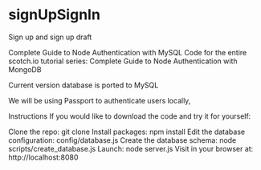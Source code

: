 # signUpSignIn
Sign up and sign up draft

Complete Guide to Node Authentication with MySQL
Code for the entire scotch.io tutorial series: Complete Guide to Node Authentication with MongoDB

Current version database is ported to MySQL

We will be using Passport to authenticate users locally,

Instructions
If you would like to download the code and try it for yourself:

Clone the repo: git clone
Install packages: npm install
Edit the database configuration: config/database.js
Create the database schema: node scripts/create_database.js
Launch: node server.js
Visit in your browser at: http://localhost:8080